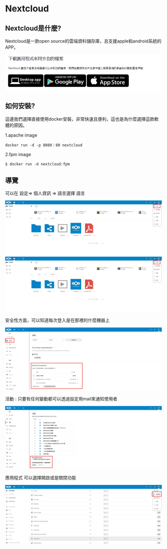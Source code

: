 # Nextcloud


## Nextcloud是什麼?

Nextcloud是一款open source的雲端資料儲存庫，且支援apple和android系統的APP。

![image](https://github.com/leoa12412a/Nextcloud/blob/master/app.PNG)

## 如何安裝?

這邊我們選擇直接使用docker安裝，非常快速且便利，這也是為什麼選擇這款軟體的原因。

1.apache image
```
docker run -d -p 8080：80 nextcloud
```

2.fpm image
```
$ docker run -d nextcloud:fpm
```

## 導覽

可以在 設定=> 個人資訊 => 語言選擇 語言

![image](https://github.com/leoa12412a/Nextcloud/blob/master/1.jpg)
![image](https://github.com/leoa12412a/Nextcloud/blob/master/1.jpg)


安全性方面，可以知道每次登入是在那裡的什麼機器上

![image](https://github.com/leoa12412a/Nextcloud/blob/master/4.jpg)

活動 : 只要有任何變動都可以透過設定用mail來通知使用者

![image](https://github.com/leoa12412a/Nextcloud/blob/master/3.jpg)

應用程式 可以選擇開啟或是關閉功能

![image](https://github.com/leoa12412a/Nextcloud/blob/master/5.jpg)



